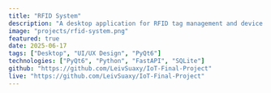 ```yaml
---
title: "RFID System"
description: "A desktop application for RFID tag management and device control, featuring real-time data visualization and hardware integration capabilities."
image: "projects/rfid-system.png"
featured: true
date: 2025-06-17
tags: ["Desktop", "UI/UX Design", "PyQt6"]
technologies: ["PyQt6", "Python", "FastAPI", "SQLite"]
github: "https://github.com/LeivSuaxy/IoT-Final-Project"
live: "https://github.com/LeivSuaxy/IoT-Final-Project"
---
```

